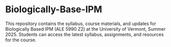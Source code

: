 # Biologically-Base-IPM
This repository contains the syllabus, course materials, and updates for Biologically Based IPM (ALE 5990 Z2) at the University of Vermont, Summer 2025. Students can access the latest syllabus, assignments, and resources for the course.
